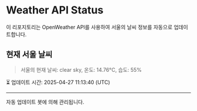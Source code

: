 
# Weather API Status

이 리포지토리는 OpenWeather API를 사용하여 서울의 날씨 정보를 자동으로 업데이트합니다.

## 현재 서울 날씨
> 서울의 현재 날씨: clear sky, 온도: 14.76°C, 습도: 55%

⏳ 업데이트 시간: 2025-04-27 11:13:40 (UTC)

---
자동 업데이트 봇에 의해 관리됩니다.
